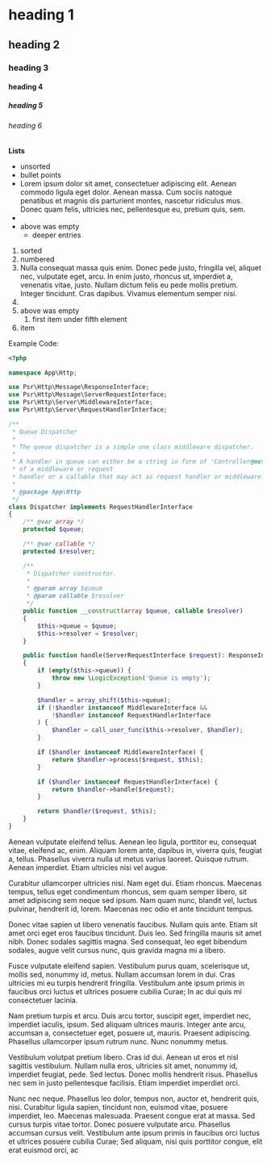 # heading 1
## heading 2
### heading 3
#### heading 4
##### heading 5
###### heading 6

**Lists**

- unsorted
- bullet points
- Lorem ipsum dolor sit amet, consectetuer adipiscing elit. Aenean commodo ligula eget dolor. Aenean massa. Cum sociis
natoque penatibus et magnis dis parturient montes, nascetur ridiculus mus. Donec quam felis, ultricies nec,
pellentesque eu, pretium quis, sem.
-
- above was empty
    - deeper entries

1. sorted
2. numbered
3. Nulla consequat massa quis enim. Donec pede justo, fringilla vel, aliquet nec, vulputate eget, arcu. In enim justo,
rhoncus ut, imperdiet a, venenatis vitae, justo. Nullam dictum felis eu pede mollis pretium. Integer tincidunt. Cras
dapibus. Vivamus elementum semper nisi.
4.
5. above was empty
    1. first item under fifth element
6. item


Example Code:

```php
<?php

namespace App\Http;

use Psr\Http\Message\ResponseInterface;
use Psr\Http\Message\ServerRequestInterface;
use Psr\Http\Server\MiddlewareInterface;
use Psr\Http\Server\RequestHandlerInterface;

/**
 * Queue Dispatcher
 *
 * The queue dispatcher is a simple one class middleware dispatcher.
 *
 * A handler in queue can either be a string in form of 'Controller@method', a class name
 * of a middleware or request
 * handler or a callable that may act as request handler or middleware.
 * 
 * @package App\Http
 */
class Dispatcher implements RequestHandlerInterface
{
    /** @var array */
    protected $queue;

    /** @var callable */
    protected $resolver;

    /**
     * Dispatcher constructor.
     *
     * @param array $queue
     * @param callable $resolver
     */
    public function __construct(array $queue, callable $resolver)
    {
        $this->queue = $queue;
        $this->resolver = $resolver;
    }

    public function handle(ServerRequestInterface $request): ResponseInterface
    {
        if (empty($this->queue)) {
            throw new \LogicException('Queue is empty');
        }

        $handler = array_shift($this->queue);
        if (!$handler instanceof MiddlewareInterface && 
            !$handler instanceof RequestHandlerInterface
        ) {
            $handler = call_user_func($this->resolver, $handler);
        }

        if ($handler instanceof MiddlewareInterface) {
            return $handler->process($request, $this);
        }

        if ($handler instanceof RequestHandlerInterface) {
            return $handler->handle($request);
        }

        return $handler($request, $this);
    }
}
```

Aenean vulputate eleifend tellus. Aenean leo ligula, porttitor eu, consequat vitae, eleifend ac, enim. Aliquam lorem
ante, dapibus in, viverra quis, feugiat a, tellus. Phasellus viverra nulla ut metus varius laoreet. Quisque rutrum.
Aenean imperdiet. Etiam ultricies nisi vel augue.

Curabitur ullamcorper ultricies nisi. Nam eget dui. Etiam rhoncus. Maecenas tempus, tellus eget condimentum rhoncus,
sem quam semper libero, sit amet adipiscing sem neque sed ipsum. Nam quam nunc, blandit vel, luctus pulvinar, hendrerit
id, lorem. Maecenas nec odio et ante tincidunt tempus.

Donec vitae sapien ut libero venenatis faucibus. Nullam quis ante. Etiam sit amet orci eget eros faucibus tincidunt.
Duis leo. Sed fringilla mauris sit amet nibh. Donec sodales sagittis magna. Sed consequat, leo eget bibendum sodales,
augue velit cursus nunc, quis gravida magna mi a libero.

Fusce vulputate eleifend sapien. Vestibulum purus quam, scelerisque ut, mollis sed, nonummy id, metus. Nullam accumsan
lorem in dui. Cras ultricies mi eu turpis hendrerit fringilla. Vestibulum ante ipsum primis in faucibus orci luctus et
ultrices posuere cubilia Curae; In ac dui quis mi consectetuer lacinia.

Nam pretium turpis et arcu. Duis arcu tortor, suscipit eget, imperdiet nec, imperdiet iaculis, ipsum. Sed aliquam
ultrices mauris. Integer ante arcu, accumsan a, consectetuer eget, posuere ut, mauris. Praesent adipiscing. Phasellus
ullamcorper ipsum rutrum nunc. Nunc nonummy metus.

Vestibulum volutpat pretium libero. Cras id dui. Aenean ut eros et nisl sagittis vestibulum. Nullam nulla eros,
ultricies sit amet, nonummy id, imperdiet feugiat, pede. Sed lectus. Donec mollis hendrerit risus. Phasellus nec sem in
justo pellentesque facilisis. Etiam imperdiet imperdiet orci.

Nunc nec neque. Phasellus leo dolor, tempus non, auctor et, hendrerit quis, nisi. Curabitur ligula sapien, tincidunt
non, euismod vitae, posuere imperdiet, leo. Maecenas malesuada. Praesent congue erat at massa. Sed cursus turpis vitae
tortor. Donec posuere vulputate arcu. Phasellus accumsan cursus velit. Vestibulum ante ipsum primis in faucibus orci
luctus et ultrices posuere cubilia Curae; Sed aliquam, nisi quis porttitor congue, elit erat euismod orci, ac
